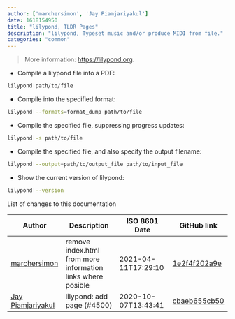 ```yaml
---
author: ['marchersimon', 'Jay Piamjariyakul']
date: 1618154950
title: "lilypond, TLDR Pages"
description: "lilypond, Typeset music and/or produce MIDI from file."
categories: "common"
---
```

> More information: <https://lilypond.org>.

- Compile a lilypond file into a PDF:

```bash
lilypond path/to/file
```

- Compile into the specified format:

```bash
lilypond --formats=format_dump path/to/file
```

- Compile the specified file, suppressing progress updates:

```bash
lilypond -s path/to/file
```

- Compile the specified file, and also specify the output filename:

```bash
lilypond --output=path/to/output_file path/to/input_file
```

- Show the current version of lilypond:

```bash
lilypond --version
```
List of changes to this documentation


Author | Description | ISO 8601 Date | GitHub link
------|-----|-----|-----
[marchersimon](mailto:marchersimon@zohomail.eu) | remove index.html from more information links where posible | 2021-04-11T17:29:10 | [1e2f4f202a9e](https://github.com/tldr-pages/tldr/commit/1e2f4f202a9e7827b670bd2db5d1cb776316df06)
[Jay Piamjariyakul](mailto:j.piamjariyakul@outlook.com) | lilypond: add page (#4500) | 2020-10-07T13:43:41 | [cbaeb655cb50](https://github.com/tldr-pages/tldr/commit/cbaeb655cb50df3622368576e29bc23fec529fe3)


